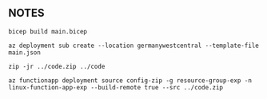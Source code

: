## NOTES


`
bicep build main.bicep
`

`
az deployment sub create --location germanywestcentral --template-file main.json
`

`
zip -jr ../code.zip ../code
`

`
az functionapp deployment source config-zip -g resource-group-exp -n linux-function-app-exp --build-remote true --src ../code.zip
`


